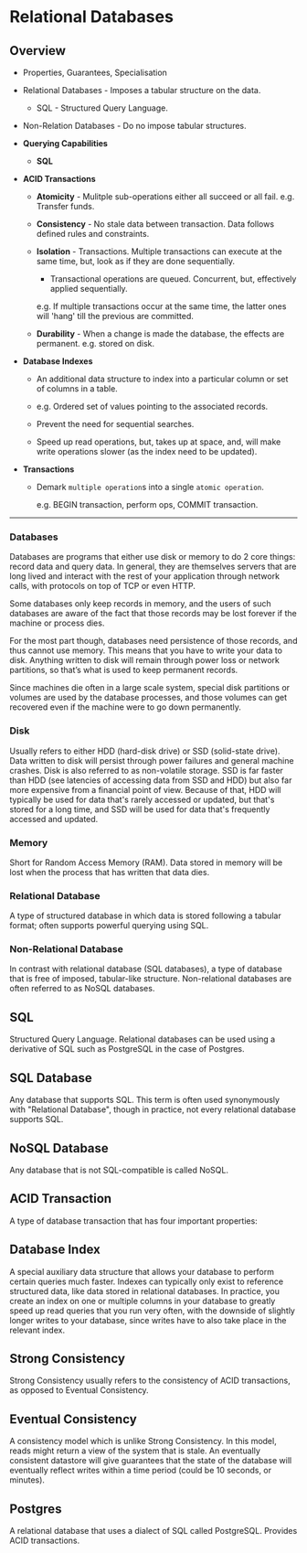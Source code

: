 # Relational Databases

## Overview

* Properties, Guarantees, Specialisation

* Relational Databases - Imposes a tabular structure on the data.

    * SQL - Structured Query Language.

* Non-Relation Databases - Do no impose tabular structures.

* __Querying Capabilities__

    * __SQL__

* __ACID Transactions__

    * __Atomicity__ - Mulitple sub-operations either all succeed or all fail. e.g. Transfer funds.

    * __Consistency__ - No stale data between transaction. Data follows defined rules and constraints.

    * __Isolation__ - Transactions. Multiple transactions can execute at the same time, but, look as if they are done sequentially.

        * Transactional operations are queued. Concurrent, but, effectively applied sequentially.
        
        e.g. If multiple transactions occur at the same time, the latter ones will 'hang' till the previous are committed.



    * __Durability__ - When a change is made the database, the effects are permanent. e.g. stored on disk.

* __Database Indexes__

    * An additional data structure to index into a particular column or set of columns in a table.

    * e.g. Ordered set of values pointing to the associated records.

    * Prevent the need for sequential searches.

    * Speed up read operations, but, takes up at space, and, will make write operations slower (as the index need to be updated).

* __Transactions__

    * Demark `multiple operation`s into a single `atomic operation`. 
    
        e.g. BEGIN transaction, perform ops, COMMIT transaction.





---

### Databases

Databases are programs that either use disk or memory to do 2 core things: record data and query data. In general, they are themselves servers that are long lived and interact with the rest of your application through network calls, with protocols on top of TCP or even HTTP.

Some databases only keep records in memory, and the users of such databases are aware of the fact that those records may be lost forever if the machine or process dies.

For the most part though, databases need persistence of those records, and thus cannot use memory. This means that you have to write your data to disk. Anything written to disk will remain through power loss or network partitions, so that’s what is used to keep permanent records.

Since machines die often in a large scale system, special disk partitions or volumes are used by the database processes, and those volumes can get recovered even if the machine were to go down permanently.

### Disk
Usually refers to either HDD (hard-disk drive) or SSD (solid-state drive). Data written to disk will persist through power failures and general machine crashes. Disk is also referred to as non-volatile storage.
SSD is far faster than HDD (see latencies of accessing data from SSD and HDD) but also far more expensive from a financial point of view. Because of that, HDD will typically be used for data that's rarely accessed or updated, but that's stored for a long time, and SSD will be used for data that's frequently accessed and updated.

### Memory

Short for Random Access Memory (RAM). Data stored in memory will be lost when the process that has written that data dies.

### Relational Database

A type of structured database in which data is stored following a tabular format; often supports powerful querying using SQL.

### Non-Relational Database

In contrast with relational database (SQL databases), a type of database that is free of imposed, tabular-like structure. Non-relational databases are often referred to as NoSQL databases.

## SQL
Structured Query Language. Relational databases can be used using a derivative of SQL such as PostgreSQL in the case of Postgres.

## SQL Database
Any database that supports SQL. This term is often used synonymously with "Relational Database", though in practice, not every relational database supports SQL.

## NoSQL Database
Any database that is not SQL-compatible is called NoSQL.

## ACID Transaction
A type of database transaction that has four important properties:

## Database Index

A special auxiliary data structure that allows your database to perform certain queries much faster. Indexes can typically only exist to reference structured data, like data stored in relational databases. In practice, you create an index on one or multiple columns in your database to greatly speed up read queries that you run very often, with the downside of slightly longer writes to your database, since writes have to also take place in the relevant index.

## Strong Consistency
Strong Consistency usually refers to the consistency of ACID transactions, as opposed to Eventual Consistency.

## Eventual Consistency

A consistency model which is unlike Strong Consistency. In this model, reads might return a view of the system that is stale. An eventually consistent datastore will give guarantees that the state of the database will eventually reflect writes within a time period (could be 10 seconds, or minutes).

## Postgres

A relational database that uses a dialect of SQL called PostgreSQL. Provides ACID transactions.
